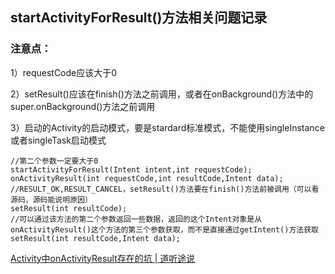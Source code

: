 ## startActivityForResult()方法相关问题记录

### 注意点：

1）requestCode应该大于0

2）setResult()应该在finish()方法之前调用，或者在onBackground()方法中的super.onBackground()方法之前调用

3）启动的Activity的启动模式，要是stardard标准模式，不能使用singleInstance或者singleTask启动模式

	//第二个参数一定要大于0
	startActivityForResult(Intent intent,int requestCode);
	onActivityResult(int requestCode,int resultCode,Intent data);
	//RESULT_OK,RESULT_CANCEL，setResult()方法要在finish()方法前被调用（可以看源码，源码能说明原因）
	setResult(int resultCode);
	//可以通过该方法的第二个参数返回一些数据，返回的这个Intent对象是从onActivityResult()这个方法的第三个参数获取，而不是直接通过getIntent()方法获取
	setResult(int resultCode,Intent data);
	

[Activity中onActivityResult存在的坑 \| 道听途说](http://dalufan.com/2016/01/03/android-activity-onActivityResult/)